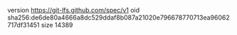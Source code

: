 version https://git-lfs.github.com/spec/v1
oid sha256:de6de80a4666a8dc529ddaf8b087a21020e796678770713ea96062717df31451
size 14389
